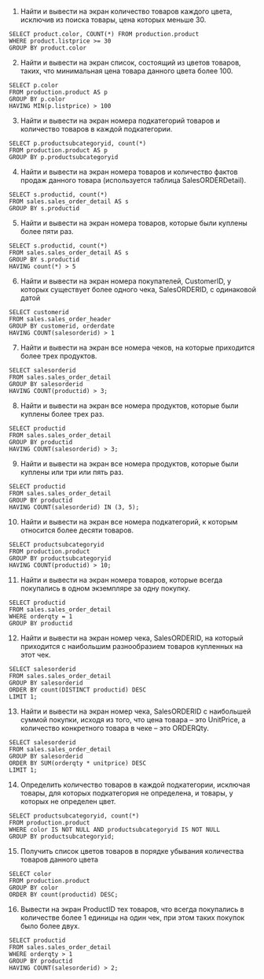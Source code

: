 1. Найти и вывести на экран количество товаров каждого цвета, исключив из поиска товары, цена которых меньше 30.
```
SELECT product.color, COUNT(*) FROM production.product
WHERE product.listprice >= 30 
GROUP BY product.color
```

2. Найти и вывести на экран список, состоящий из цветов товаров, таких, что минимальная цена товара данного цвета более 100.
```
SELECT p.color
FROM production.product AS p
GROUP BY p.color
HAVING MIN(p.listprice) > 100
```

3. Найти и вывести на экран номера подкатегорий товаров и количество товаров  в каждой подкатегории.
```
SELECT p.productsubcategoryid, count(*)
FROM production.product AS p
GROUP BY p.productsubcategoryid
```
4. Найти и вывести на экран номера товаров и количество фактов продаж данного товара (используется таблица SalesORDERDetail).
```
SELECT s.productid, count(*)
FROM sales.sales_order_detail AS s
GROUP BY s.productid
```

5. Найти и вывести на экран номера товаров, которые были куплены более пяти раз.
```
SELECT s.productid, count(*)
FROM sales.sales_order_detail AS s
GROUP BY s.productid
HAVING count(*) > 5
```

6. Найти и вывести на экран номера покупателей, CustomerID, у которых существует более одного чека, SalesORDERID, с одинаковой датой
```
SELECT customerid
FROM sales.sales_order_header
GROUP BY customerid, orderdate
HAVING COUNT(salesorderid) > 1
```

7. Найти и вывести на экран все номера чеков, на которые приходится более трех продуктов.
```
SELECT salesorderid
FROM sales.sales_order_detail
GROUP BY salesorderid
HAVING COUNT(productid) > 3;
```

8. Найти и вывести на экран все номера продуктов, которые были куплены более трех раз.
```
SELECT productid
FROM sales.sales_order_detail
GROUP BY productid
HAVING COUNT(salesorderid) > 3;
```

9. Найти и вывести на экран все номера продуктов, которые были куплены или три или пять раз.
```
SELECT productid
FROM sales.sales_order_detail
GROUP BY productid
HAVING COUNT(salesorderid) IN (3, 5);
```

10. Найти и вывести на экран все номера подкатегорий, к которым относится более десяти товаров.
```
SELECT productsubcategoryid
FROM production.product
GROUP BY productsubcategoryid
HAVING COUNT(productid) > 10;
```

11. Найти и вывести на экран номера товаров, которые всегда покупались в одном экземпляре за одну покупку.
```
SELECT productid
FROM sales.sales_order_detail
WHERE orderqty = 1
GROUP BY productid
```

12. Найти и вывести на экран номер чека, SalesORDERID, на который приходится с наибольшим разнообразием товаров купленных на этот чек.
```
SELECT salesorderid
FROM sales.sales_order_detail
GROUP BY salesorderid
ORDER BY count(DISTINCT productid) DESC
LIMIT 1;
```

13. Найти и вывести на экран номер чека, SalesORDERID с наибольшей суммой покупки, исходя из того, что цена товара – это UnitPrice, а количество конкретного товара в чеке – это ORDERQty.
```
SELECT salesorderid
FROM sales.sales_order_detail
GROUP BY salesorderid
ORDER BY SUM(orderqty * unitprice) DESC
LIMIT 1;
```

14. Определить количество товаров в каждой подкатегории, исключая товары, для которых подкатегория не определена, и товары, у которых не определен цвет.
```
SELECT productsubcategoryid, count(*)
FROM production.product
WHERE color IS NOT NULL AND productsubcategoryid IS NOT NULL
GROUP BY productsubcategoryid;
```

15. Получить список цветов товаров в порядке убывания количества товаров данного цвета
```
SELECT color
FROM production.product
GROUP BY color
ORDER BY count(productid) DESC;
```

16. Вывести на экран ProductID тех товаров, что всегда покупались в количестве более 1 единицы на один чек, при этом таких покупок было более двух.
```
SELECT productid
FROM sales.sales_order_detail
WHERE orderqty > 1
GROUP BY productid
HAVING COUNT(salesorderid) > 2;
```